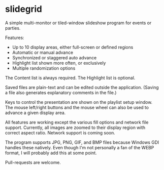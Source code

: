 # slidegrid

A simple multi-monitor or tiled-window slideshow program for events or parties.

Features:
* Up to 10 display areas, either full-screen or defined regions
* Automatic or manual advance
* Synchronized or staggered auto advance
* Highlight list shown more often, or exclusively
* Multiple randomization options

The Content list is always required. The Highlight list is optional.

Saved files are plain-text and can be edited outside the application. (Saving a file also generates explanatory comments in the file.)

Keys to control the presentation are shown on the playlist setup window. The mouse left/right buttons and the mouse wheel can also be used to advance a given display area.

All features are working except the various fill options and network file support. Currently, all images are zoomed to their display region with correct aspect ratio. Network support is coming soon.

The program supports JPG, PNG, GIF, and BMP files because Windows GDI handles these natively. Even though I'm not personally a fan of the WEBP format, I will probably add this at some point.

Pull-requests are welcome.
